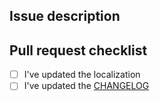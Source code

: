 ## Issue description

## Pull request checklist
- [ ] I've updated the localization
- [ ] I've updated the [CHANGELOG](https://github.com/mathnauleau/mathnauleau.github.io/blob/main/CHANGELOG.md)